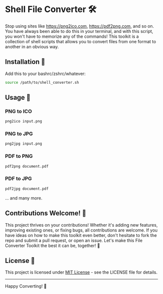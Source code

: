 # Shell File Converter 🛠️
Stop using sites like https://png2ico.com, https://pdf2png.com, and so on. You have always been able to do this in your terminal, and with this script, you won't have to memorize any of the commands! This toolkit is a collection of shell scripts that allows you to convert files from one format to another in an obvious way.

## Installation 🚀

Add this to your bashrc/zshrc/whatever:

```bash
source /path/to/shell_converter.sh
```

## Usage 📖

### PNG to ICO

```sh
png2ico input.png
```

### PNG to JPG

```sh
png2jpg input.png
```

### PDF to PNG

```sh
pdf2png document.pdf
```

### PDF to JPG

```sh
pdf2jpg document.pdf
```

... and many more.

## Contributions Welcome! 🤝

This project thrives on your contributions! Whether it's adding new features, improving existing ones, or fixing bugs, all contributions are welcome. If you have ideas on how to make this toolkit even better, don't hesitate to fork the repo and submit a pull request, or open an issue. Let's make this File Converter Toolkit the best it can be, together! 💪

## License 📄

This project is licensed under [MIT License](LICENSE) - see the LICENSE file for details.

---

Happy Converting! 🎉

